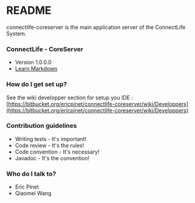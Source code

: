# README #

connectlife-coreserver is the main application server of the ConnectLife System. 

### ConnectLife - CoreServer ###

* Version 1.0.0.0
* [Learn Markdown](https://bitbucket.org/tutorials/markdowndemo)

### How do I get set up? ###

See the wiki developper section for setup you IDE : [https://bitbucket.org/ericpinet/connectlife-coreserver/wiki/Developpers](https://bitbucket.org/ericpinet/connectlife-coreserver/wiki/Developpers)

### Contribution guidelines ###

* Writing tests - It's important!
* Code review - It's the rules!
* Code convention - It's necessary!
* Javadoc - It's the convention! 

### Who do I talk to? ###

* Eric Pinet
* Qiaomei Wang